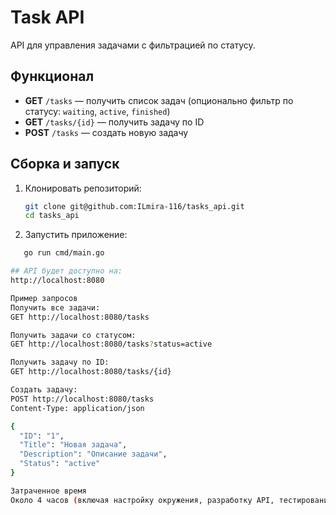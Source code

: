 # Task API

API для управления задачами с фильтрацией по статусу.

## Функционал

- **GET** `/tasks` — получить список задач (опционально фильтр по статусу: `waiting`, `active`, `finished`)
- **GET** `/tasks/{id}` — получить задачу по ID
- **POST** `/tasks` — создать новую задачу

## Сборка и запуск

1. Клонировать репозиторий:
   ```bash
   git clone git@github.com:ILmira-116/tasks_api.git
   cd tasks_api
2. Запустить приложение:
```bash
   go run cmd/main.go  

## API будет доступно на:
http://localhost:8080

Пример запросов
Получить все задачи:
GET http://localhost:8080/tasks

Получить задачи со статусом:
GET http://localhost:8080/tasks?status=active

Получить задачу по ID:
GET http://localhost:8080/tasks/{id}

Создать задачу:
POST http://localhost:8080/tasks
Content-Type: application/json

{
  "ID": "1",
  "Title": "Новая задача",
  "Description": "Описание задачи",
  "Status": "active"
}

Затраченное время
Около 4 часов (включая настройку окружения, разработку API, тестирование в Incomnia и загрузку в GitHub).
